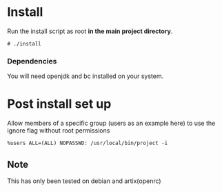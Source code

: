 # Install
Run the install script as root **in the main project directory**.
```
# ./install
```
### Dependencies
You will need openjdk and bc installed on your system.
# Post install set up
Allow members of a specific group (users as an example here) to use the ignore flag without root permissions
```
%users ALL=(ALL) NOPASSWD: /usr/local/bin/project -i
```
## Note
This has only been tested on debian and artix(openrc)
